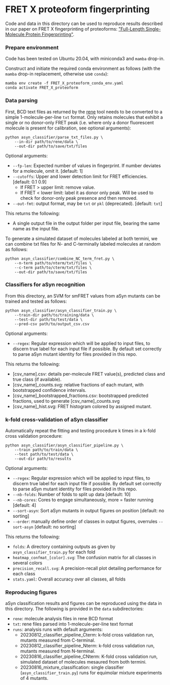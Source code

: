 # FRET X proteoform fingerprinting
Code and data in this directory can be used to reproduce results described in our paper on FRET X fingerprinting of proteoforms: ["Full-Length Single-Molecule Protein Fingerprinting"](https://www.biorxiv.org/content/10.1101/2023.09.26.559471v1).

### Prepare environment
Code has been tested on Ubuntu 20.04, with miniconda3 and `mamba` drop-in. 

Construct and initiate the required conda environment as follows (with the `mamba` drop-in replacement, otherwise use `conda`):
```shell
mamba env create -f FRET_X_proteoform_conda_env.yaml
conda activate FRET_X_proteoform
```

### Data parsing
First, BCD text files as returned by the [rene](https://github.com/kahutia/transient_FRET_analyzer2) tool needs to be converted to a simple 1-molecule-per-line `txt` format. Only retains molecules that exhibit a single or no donor-only FRET peak (i.e. where only a donor fluorescent molecule is present for calibration, see optional arguments): 
```shell
python asyn_classifier/parse_txt_files.py \
    --in-dir path/to/rene/data \
    --out-dir path/to/save/txt/files
```
Optional arguments:
- `--fp-len`: Expected number of values in fingerprint. If number deviates for a molecule, omit it. [default: 1]
- `--cutoffs`: Upper and lower detection limit for FRET efficiencies. [default: 0.1 0.9]
  - If FRET > upper limit: remove value.
  - If FRET < lower limit: label it as donor only peak. Will be used to check for donor-only peak presence and then removed.
- `--out-fmt`: output format, may be `txt` or `pkl` (deprecated). [default: `txt`]

This returns the following:
- A single output file in the output folder per input file, bearing the same name as the input file. 

To generate a simulated dataset of molecules labeled at both termini, we can combine txt files for N- and C-terminally labeled molecules at random as follows:
```shell
python asyn_classifier/combine_NC_term_fret.py \
    --n-term path/to/nterm/txt/files \
    --c-term path/to/cterm/txt/files \ 
    --out-dir path/to/save/txt/files
```


### Classifiers for aSyn recognition
From this directory, an SVM for smFRET values from aSyn mutants can be trained and tested as follows:
```shell
python asyn_classifier/asyn_classifier_train.py \
    --train-dir path/to/training/data \
    --test-dir path/to/test/data \
    --pred-csv path/to/output_csv.csv
```
Optional arguments:
- `--regex`: Regular expression which will be applied to input files, to discern true label for each input file if possible. By default set correctly to parse aSyn mutant identity for files provided in this repo.

This returns the following:
- [csv_name].csv: details per-molecule FRET value(s), predicted class and true class (if available). 
- [csv_name]_counts.svg: relative fractions of each mutant, with bootstrapped confidence intervals.
- [csv_name]_bootstrapped_fractions.csv: bootstrapped predicted fractions, used to generate [csv_name]_counts.svg
- [csv_name]_hist.svg: FRET histogram colored by assigned mutant.

### k-fold cross-validation of aSyn classifier

Automatically repeat the fitting and testing procedure k times in a k-fold cross validation procedure:
```shell
python asyn_classifier/asyn_classifier_pipeline.py \
    --train path/to/train/data \
    --test path/to/test/data \
    --out-dir path/to/results
```
Optional arguments:
- `--regex`: Regular expression which will be applied to input files, to discern true label for each input file if possible. By default set correctly to parse aSyn mutant identity for files provided in this repo.
- `--nb-folds`: Number of folds to split up data [default: 10]
- `--nb-cores`: Cores to engage simultaneously, more = faster running [default: 4]
- `--sort-asyn`: Sort aSyn mutants in output figures on position [default: no sorting]
- `--order`: manually define order of classes in output figures, overrules `--sort-asyn` [default: no sorting]

This returns the following:
- `folds`: A directory containing outputs as given by `asyn_classifier_train.py` for each fold
- `heatmap_confmat_[color].svg`: The confusion matrix for all classes in several colors
- `precision_recall.svg`: A precision-recall plot detailing performance for each class
-  `stats.yaml`: Overall accuracy over all classes, all folds

### Reproducing figures
aSyn classification results and figures can be reproduced using the data in this directory. The following is provided in the `data` subdirectories:
- `rene`: molecule analysis files in rene BCD format
- `txt`: rene files parsed into 1-molecule-per-line text format
- `runs`: analysis runs with default arguments:
  - 20230812_classifier_pipeline_Cterm: k-fold cross validation run, mutants measured from C-terminal.
  - 20230812_classifier_pipeline_Nterm: k-fold cross validation run, mutants measured from N-terminal.
  - 20230816_classifier_pipeline_CNterm: K-fold cross validation run, simulated dataset of molecules mesaured from both termini.
  - 20230816_mixture_classification: single classifier (`asyn_classifier_train.py`) runs for equimolar mixture experiments of 4 mutants.
